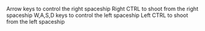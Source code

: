 Arrow keys to control the right spaceship
Right CTRL to shoot from the right spaceship
W,A,S,D keys to control the left spaceship
Left CTRL to shoot from the left spaceship
